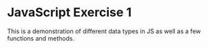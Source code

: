 # JavaScript Exercise 1

This is a demonstration of different data types in JS as well as a few functions and methods.